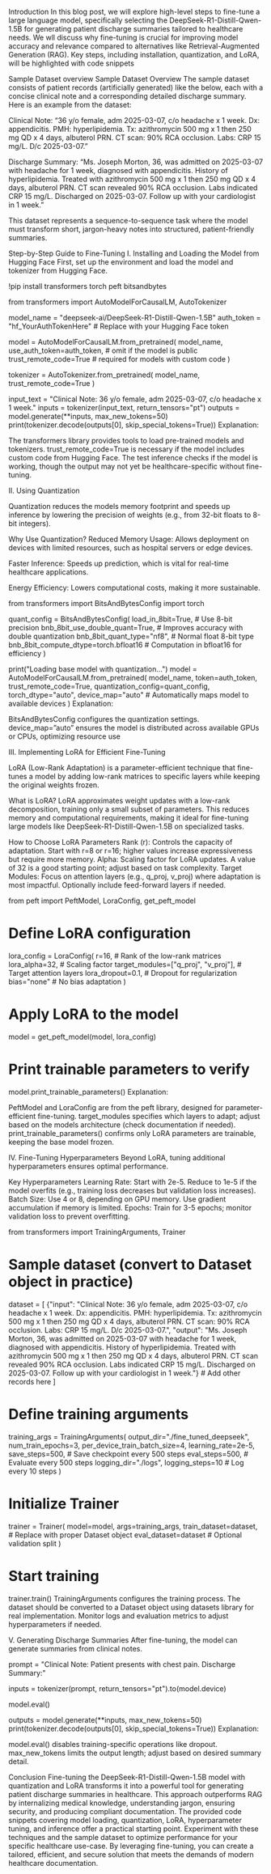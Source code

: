 Introduction
In this blog post, we will explore high-level steps to fine-tune a large language model, specifically selecting the DeepSeek-R1-Distill-Qwen-1.5B for generating patient discharge summaries tailored to healthcare needs. We wll discuss why fine-tuning is crucial for improving model accuracy and relevance compared to alternatives like Retrieval-Augmented Generation (RAG). Key steps, including installation, quantization, and LoRA, will be highlighted with code snippets

Sample Dataset overview
Sample Dataset Overview The sample dataset consists of patient records (artificially generated) like the below, each with a concise clinical note and a corresponding detailed discharge summary. Here is an example from the dataset:

Clinical Note: “36 y/o female, adm 2025-03-07, c/o headache x 1 week. Dx: appendicitis. PMH: hyperlipidemia. Tx: azithromycin 500 mg x 1 then 250 mg QD x 4 days, albuterol PRN. CT scan: 90% RCA occlusion. Labs: CRP 15 mg/L. D/c 2025-03-07.”

Discharge Summary: “Ms. Joseph Morton, 36, was admitted on 2025-03-07 with headache for 1 week, diagnosed with appendicitis. History of hyperlipidemia. Treated with azithromycin 500 mg x 1 then 250 mg QD x 4 days, albuterol PRN. CT scan revealed 90% RCA occlusion. Labs indicated CRP 15 mg/L. Discharged on 2025-03-07. Follow up with your cardiologist in 1 week.”

This dataset represents a sequence-to-sequence task where the model must transform short, jargon-heavy notes into structured, patient-friendly summaries.

Step-by-Step Guide to Fine-Tuning
I. Installing and Loading the Model from Hugging Face First, set up the environment and load the model and tokenizer from Hugging Face.

!pip install transformers torch peft bitsandbytes

from transformers import AutoModelForCausalLM, AutoTokenizer

model_name = "deepseek-ai/DeepSeek-R1-Distill-Qwen-1.5B"
auth_token = "hf_YourAuthTokenHere"  # Replace with your Hugging Face token

model = AutoModelForCausalLM.from_pretrained(
    model_name,
    use_auth_token=auth_token,  # omit if the model is public
    trust_remote_code=True      # required for models with custom code
)

tokenizer = AutoTokenizer.from_pretrained(
    model_name,
    trust_remote_code=True
)

input_text = "Clinical Note: 36 y/o female, adm 2025-03-07, c/o headache x 1 week."
inputs = tokenizer(input_text, return_tensors="pt")
outputs = model.generate(**inputs, max_new_tokens=50)
print(tokenizer.decode(outputs[0], skip_special_tokens=True))
Explanation:

The transformers library provides tools to load pre-trained models and tokenizers. trust_remote_code=True is necessary if the model includes custom code from Hugging Face. The test inference checks if the model is working, though the output may not yet be healthcare-specific without fine-tuning.

II. Using Quantization

Quantization reduces the models memory footprint and speeds up inference by lowering the precision of weights (e.g., from 32-bit floats to 8-bit integers).

Why Use Quantization? Reduced Memory Usage: Allows deployment on devices with limited resources, such as hospital servers or edge devices.

Faster Inference: Speeds up prediction, which is vital for real-time healthcare applications.

Energy Efficiency: Lowers computational costs, making it more sustainable.

from transformers import BitsAndBytesConfig
import torch

quant_config = BitsAndBytesConfig(
    load_in_8bit=True,                # Use 8-bit precision
    bnb_8bit_use_double_quant=True,   # Improves accuracy with double quantization
    bnb_8bit_quant_type="nf8",        # Normal float 8-bit type
    bnb_8bit_compute_dtype=torch.bfloat16  # Computation in bfloat16 for efficiency
)

print("Loading base model with quantization...")
model = AutoModelForCausalLM.from_pretrained(
    model_name,
    token=auth_token,
    trust_remote_code=True,
    quantization_config=quant_config,
    torch_dtype="auto",
    device_map="auto"  # Automatically maps model to available devices
)
Explanation:

BitsAndBytesConfig configures the quantization settings. device_map=”auto” ensures the model is distributed across available GPUs or CPUs, optimizing resource use

III. Implementing LoRA for Efficient Fine-Tuning

LoRA (Low-Rank Adaptation) is a parameter-efficient technique that fine-tunes a model by adding low-rank matrices to specific layers while keeping the original weights frozen.

What is LoRA? LoRA approximates weight updates with a low-rank decomposition, training only a small subset of parameters. This reduces memory and computational requirements, making it ideal for fine-tuning large models like DeepSeek-R1-Distill-Qwen-1.5B on specialized tasks.

How to Choose LoRA Parameters Rank (r): Controls the capacity of adaptation. Start with r=8 or r=16; higher values increase expressiveness but require more memory. Alpha: Scaling factor for LoRA updates. A value of 32 is a good starting point; adjust based on task complexity. Target Modules: Focus on attention layers (e.g., q_proj, v_proj) where adaptation is most impactful. Optionally include feed-forward layers if needed.

from peft import PeftModel, LoraConfig, get_peft_model

# Define LoRA configuration
lora_config = LoraConfig(
    r=16,                     # Rank of the low-rank matrices
    lora_alpha=32,            # Scaling factor
    target_modules=["q_proj", "v_proj"],  # Target attention layers
    lora_dropout=0.1,         # Dropout for regularization
    bias="none"               # No bias adaptation
)

# Apply LoRA to the model
model = get_peft_model(model, lora_config)

# Print trainable parameters to verify
model.print_trainable_parameters()
Explanation:

PeftModel and LoraConfig are from the peft library, designed for parameter-efficient fine-tuning. target_modules specifies which layers to adapt; adjust based on the models architecture (check documentation if needed). print_trainable_parameters() confirms only LoRA parameters are trainable, keeping the base model frozen.

IV. Fine-Tuning Hyperparameters Beyond LoRA, tuning additional hyperparameters ensures optimal performance.

Key Hyperparameters Learning Rate: Start with 2e-5. Reduce to 1e-5 if the model overfits (e.g., training loss decreases but validation loss increases). Batch Size: Use 4 or 8, depending on GPU memory. Use gradient accumulation if memory is limited. Epochs: Train for 3-5 epochs; monitor validation loss to prevent overfitting.

from transformers import TrainingArguments, Trainer

# Sample dataset (convert to Dataset object in practice)
dataset = [
    {"input": "Clinical Note: 36 y/o female, adm 2025-03-07, c/o headache x 1 week. Dx: appendicitis. PMH: hyperlipidemia. Tx: azithromycin 500 mg x 1 then 250 mg QD x 4 days, albuterol PRN. CT scan: 90% RCA occlusion. Labs: CRP 15 mg/L. D/c 2025-03-07.",
     "output": "Ms. Joseph Morton, 36, was admitted on 2025-03-07 with headache for 1 week, diagnosed with appendicitis. History of hyperlipidemia. Treated with azithromycin 500 mg x 1 then 250 mg QD x 4 days, albuterol PRN. CT scan revealed 90% RCA occlusion. Labs indicated CRP 15 mg/L. Discharged on 2025-03-07. Follow up with your cardiologist in 1 week."}
    # Add other records here
]

# Define training arguments
training_args = TrainingArguments(
    output_dir="./fine_tuned_deepseek",
    num_train_epochs=3,
    per_device_train_batch_size=4,
    learning_rate=2e-5,
    save_steps=500,          # Save checkpoint every 500 steps
    eval_steps=500,          # Evaluate every 500 steps
    logging_dir="./logs",
    logging_steps=10         # Log every 10 steps
)

# Initialize Trainer
trainer = Trainer(
    model=model,
    args=training_args,
    train_dataset=dataset,   # Replace with proper Dataset object
    eval_dataset=dataset     # Optional validation split
)

# Start training
trainer.train()
TrainingArguments configures the training process. The dataset should be converted to a Dataset object using datasets library for real implementation. Monitor logs and evaluation metrics to adjust hyperparameters if needed.

V. Generating Discharge Summaries After fine-tuning, the model can generate summaries from clinical notes.

prompt = "Clinical Note: Patient presents with chest pain. Discharge Summary:"

inputs = tokenizer(prompt, return_tensors="pt").to(model.device)

model.eval()

outputs = model.generate(**inputs, max_new_tokens=50)
print(tokenizer.decode(outputs[0], skip_special_tokens=True))
Explanation:

model.eval() disables training-specific operations like dropout. max_new_tokens limits the output length; adjust based on desired summary detail.

Conclusion Fine-tuning the DeepSeek-R1-Distill-Qwen-1.5B model with quantization and LoRA transforms it into a powerful tool for generating patient discharge summaries in healthcare. This approach outperforms RAG by internalizing medical knowledge, understanding jargon, ensuring security, and producing compliant documentation. The provided code snippets covering model loading, quantization, LoRA, hyperparameter tuning, and inference offer a practical starting point. Experiment with these techniques and the sample dataset to optimize performance for your specific healthcare use-case. By leveraging fine-tuning, you can create a tailored, efficient, and secure solution that meets the demands of modern healthcare documentation.
